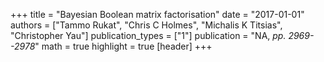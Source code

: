 +++
title = "Bayesian Boolean matrix factorisation"
date = "2017-01-01"
authors = ["Tammo Rukat", "Chris C Holmes", "Michalis K Titsias", "Christopher Yau"]
publication_types = ["1"]
publication = "NA, _pp. 2969--2978_"
math = true
highlight = true
[header]
+++
